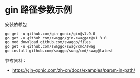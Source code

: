# gin 路径参数示例

安装依赖包

```
go get -u github.com/gin-gonic/gin@v1.9.0
go get -u github.com/swaggo/gin-swagger@v1.3.0
go mod download github.com/swaggo/files
go get -u github.com/swaggo/swag/cmd/swag
go install github.com/swaggo/swag/cmd/swag@latest
```

参考资料：

- https://gin-gonic.com/zh-cn/docs/examples/param-in-path/

